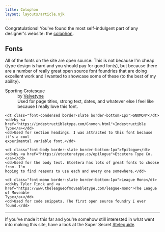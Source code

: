```yaml
---
title: Colophon
layout: layouts/article.njk
---
```


Congratulations! You've found the most self-indulgent part of any designer's website: the
[colophon](https://en.wikipedia.org/wiki/Colophon_(publishing)).

## Fonts

All of the fonts on the site are open source. This is not because I'm cheap (type design
is hard and you should pay for good fonts), but because there are a number of really great
open source font foundries that are doing excellent work and I wanted to showcase some of
these (to the best of my ability).

<dl class="flow">
    <dt class="font-heading border-slate border-bottom-1px">Sporting Grotesque</dt>
    <dd>by <a href="http://www.velvetyne.fr/fonts/sporting-grotesque/">Velvetyne</a></dd>
    <dd>Used for page titles, strong text, dates, and whatever else I feel like because I
    really love this font.</dd>

    <dt class="font-condensed border-slate border-bottom-1px">GNOMON*</dt>
    <dd>by <a href="https://indestructibletype.com/Gnomon.html">Indestructible
    Type</a></dd>
    <dd>Used for section headings. I was attracted to this font because it's a cool
    experimental variable font.</dd>

    <dt class="font-body border-slate border-bottom-1px">Epilogue</dt>
    <dd>by <a href="https://etceteratype.co/epilogue">Etcetera Type Co.</a></dd>
    <dd>Used for the body text. Etcetera has lots of great fonts to choose from. I'm
    hoping to find reasons to use each and every one somewhere.</dd>

    <dt class="font-mono border-slate border-bottom-1px">League Mono</dt>
    <dd>by Tyler Finck and <a
    href="https://www.theleagueofmoveabletype.com/league-mono">The League of Moveable
    Type</a></dd>
    <dd>Used for code snippets. The first open source foundry I ever found.</dd>
</dl>

---

If you've made it this far and you're somehow still interested in what went into making
this site, have a look at the Super Secret [Styleguide](/styleguide/).
